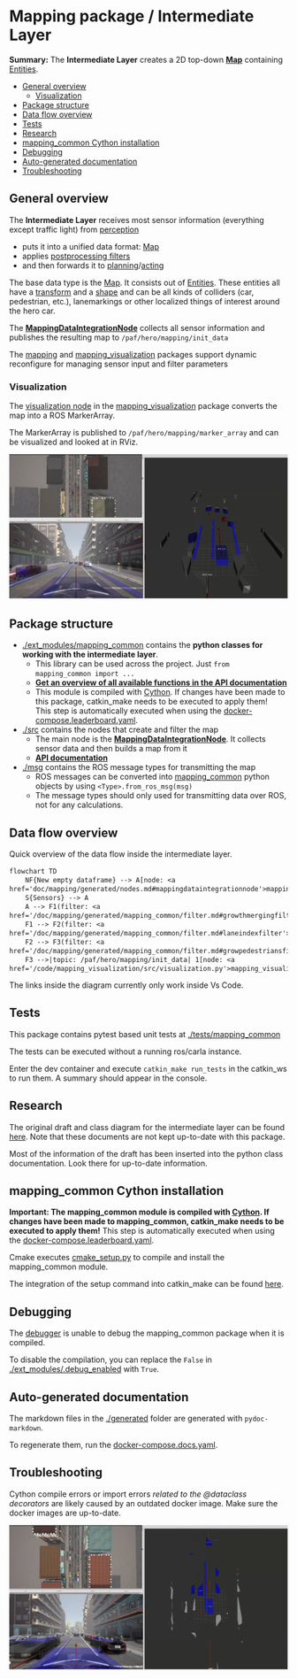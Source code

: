 # Mapping package / Intermediate Layer

**Summary:** The **Intermediate Layer** creates a 2D top-down [**Map**](/doc/mapping/generated/mapping_common/map.md#map) containing [Entities](/doc/mapping/generated/mapping_common/entity.md#entity).

- [General overview](#general-overview)
  - [Visualization](#visualization)
- [Package structure](#package-structure)
- [Data flow overview](#data-flow-overview)
- [Tests](#tests)
- [Research](#research)
- [mapping\_common Cython installation](#mapping_common-cython-installation)
- [Debugging](#debugging)
- [Auto-generated documentation](#auto-generated-documentation)
- [Troubleshooting](#troubleshooting)

## General overview

The **Intermediate Layer** receives most sensor information (everything except traffic light) from [perception](/doc/README.md#perception)

- puts it into a unified data format: [Map](/doc/mapping/generated/mapping_common/map.md#map)
- applies [postprocessing filters](/doc/mapping/generated/mapping_common/filter.md)
- and then forwards it to [planning](/doc/README.md#planning)/[acting](/doc/README.md#acting)

The base data type is the [Map](/doc/mapping/generated/mapping_common/map.md#map). It consists out of [Entities](/doc/mapping/generated/mapping_common/entity.md#entity).
These entities all have a [transform](/doc/mapping/generated/mapping_common/transform.md#transform2d) and a [shape](/doc/mapping/generated/mapping_common/shape.md#shape2d) and can be all kinds of colliders (car, pedestrian, etc.), lanemarkings or other localized things of interest around the hero car.

The [**MappingDataIntegrationNode**](/doc/mapping/generated/nodes.md#mappingdataintegrationnode) collects all sensor information and publishes the resulting map to `/paf/hero/mapping/init_data`

The [mapping](/code/mapping/config/mapping.cfg) and [mapping_visualization](/code/mapping_visualization/config/mapping_visualization.cfg) packages support dynamic reconfigure for managing sensor input and filter parameters

### Visualization

The [visualization node](/code/mapping_visualization/src/visualization.py) in the [mapping_visualization](/code/mapping_visualization/) package converts the map into a ROS MarkerArray.

The MarkerArray is published to `/paf/hero/mapping/marker_array` and can be visualized and looked at in RViz.

![Intermediate Layer in RViz](/doc/assets/mapping/intermediate_layer_3d.png "Intermediate Layer in RViz")

## Package structure

- [./ext_modules/mapping_common](/code/mapping/ext_modules/mapping_common/) contains the **python classes for working with the intermediate layer**.
  - This library can be used across the project. Just `from mapping_common import ...`
  - **[Get an overview of all available functions in the API documentation](/doc/mapping/generated/mapping_common/index.md)**
  - This module is compiled with [Cython](https://cython.readthedocs.io/en/latest/). If changes have been made to this package, catkin_make needs to be executed to apply them! \
    This step is automatically executed when using the [docker-compose.leaderboard.yaml](/build/docker-compose.leaderboard.yaml).
- [./src](/code/mapping/src/) contains the nodes that create and filter the map
  - The main node is the [**MappingDataIntegrationNode**](/doc/mapping/generated/nodes.md#mappingdataintegrationnode). It collects sensor data and then builds a map from it
  - **[API documentation](/doc/mapping/generated/nodes.md)**
- [./msg](/code/mapping/msg/) contains the ROS message types for transmitting the map
  - ROS messages can be converted into [mapping_common](/doc/mapping/generated/mapping_common/index.md) python objects by using `<Type>.from_ros_msg(msg)`
  - The message types should only used for transmitting data over ROS, not for any calculations.

## Data flow overview

Quick overview of the data flow inside the intermediate layer.

```mermaid
flowchart TD
    NF{New empty dataframe} --> A[node: <a href='doc/mapping/generated/nodes.md#mappingdataintegrationnode'>mapping_data_integration</a>]
    S{Sensors} --> A
    A --> F1(filter: <a href='/doc/mapping/generated/mapping_common/filter.md#growthmergingfilter'>GrowthMergingFilter</a>)
    F1 --> F2(filter: <a href='/doc/mapping/generated/mapping_common/filter.md#laneindexfilter'>LaneIndexFilter</a>)
    F2 --> F3(filter: <a href='/doc/mapping/generated/mapping_common/filter.md#growpedestriansfilter'>GrowPedestriansFilter</a>)
    F3 -->|topic: /paf/hero/mapping/init_data| 1[node: <a href='/code/mapping_visualization/src/visualization.py'>mapping_visualization</a>]
```

The links inside the diagram currently only work inside Vs Code.

## Tests

This package contains pytest based unit tests at [./tests/mapping_common](/code/mapping/tests/mapping_common/)

The tests can be executed without a running ros/carla instance.

Enter the dev container and execute `catkin_make run_tests` in the catkin_ws to run them. A summary should appear in the console.

## Research

The original draft and class diagram for the intermediate layer can be found [here](/doc/research/paf24/intermediate_layer/). Note that these documents are not kept up-to-date with this package.

Most of the information of the draft has been inserted into the python class documentation. Look there for up-to-date information.

## mapping_common Cython installation

**Important: The mapping_common module is compiled with [Cython](https://cython.readthedocs.io/en/latest/). If changes have been made to mapping_common, catkin_make needs to be executed to apply them!**
This step is automatically executed when using the [docker-compose.leaderboard.yaml](/build/docker-compose.leaderboard.yaml).

Cmake executes [cmake_setup.py](/code/mapping/ext_modules/cmake_setup.py) to compile and install the mapping_common module.

The integration of the setup command into catkin_make can be found [here](/code/mapping/CMakeLists.txt#L100).

## Debugging

The [debugger](/doc/development/debugging.md) is unable to debug the mapping_common package when it is compiled.

To disable the compilation, you can replace the `False` in [./ext_modules/.debug_enabled](/code/mapping/ext_modules/.debug_enabled) with `True`.

## Auto-generated documentation

The markdown files in the [./generated](/doc/mapping/generated/) folder are generated with `pydoc-markdown`.

To regenerate them, run the [docker-compose.docs.yaml](/build/docker-compose.docs.yaml).

## Troubleshooting

Cython compile errors or import errors *related to the @dataclass decorators* are likely caused by an outdated docker image. Make sure the docker images are up-to-date.

![Intermediate Layer RViz top down orthogonal view](/doc/assets/mapping/intermediate_layer_2d.png "Intermediate Layer RViz top down orthogonal view")
